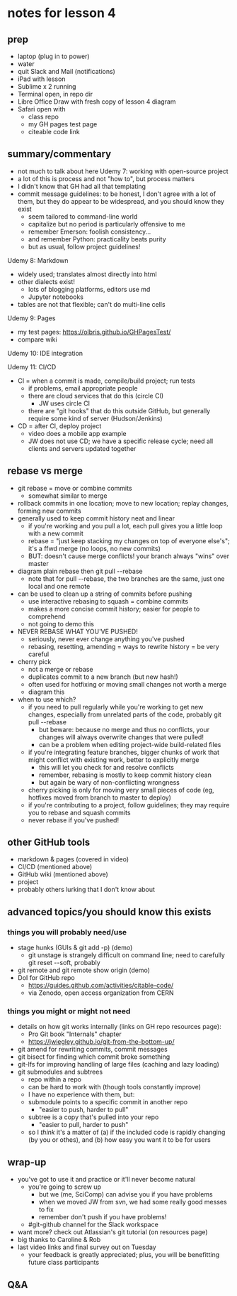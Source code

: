 # notes for lesson 4

## prep
- laptop (plug in to power)
- water 
- quit Slack and Mail (notifications)
- iPad with lesson
- Sublime x 2 running
- Terminal open, in repo dir
- Libre Office Draw with fresh copy of lesson 4 diagram
- Safari open with
    + class repo
    + my GH pages test page
    + citeable code link


## summary/commentary
- not much to talk about here
Udemy 7: working with open-source project
- a lot of this is process and not "how to", but process matters
- I didn't know that GH had all that templating
- commit message guidelines: to be honest, I don't agree with a lot of them, but they do appear to be widespread, and you should know they exist
    + seem tailored to command-line world
    + capitalize but no period is particularly offensive to me
    + remember Emerson: foolish consistency...
    + and remember Python: practicality beats purity
    + but as usual, follow project guidelines!

Udemy 8: Markdown
- widely used; translates almost directly into html
- other dialects exist!
    + lots of blogging platforms, editors use md
    + Jupyter notebooks
- tables are not that flexible; can't do multi-line cells

Udemy 9: Pages
- my test pages: https://olbris.github.io/GHPagesTest/
- compare wiki

Udemy 10: IDE integration

Udemy 11: CI/CD
- CI = when a commit is made, compile/build project; run tests
    + if problems, email appropriate people
    + there are cloud services that do this (circle CI)
        * JW uses circle CI
    + there are "git hooks" that do this outside GitHub, but generally require some kind of server (Hudson/Jenkins)
- CD = after CI, deploy project
    + video does a mobile app example
    + JW does not use CD; we have a specific release cycle; need all clients and servers updated together


## rebase vs merge
- git rebase = move or combine commits
    + somewhat similar to merge
- rollback commits in one location; move to new location; replay changes, forming new commits
- generally used to keep commit history neat and linear
    + if you're working and you pull a lot, each pull gives you a little loop with a new commit
    + rebase = "just keep stacking my changes on top of everyone else's"; it's a ffwd merge (no loops, no new commits)
    + BUT: doesn't cause merge conflicts!  your branch always "wins" over master
- diagram plain rebase then git pull --rebase
    + note that for pull --rebase, the two branches are the same, just one local and one remote
- can be used to clean up a string of commits before pushing
    + use interactive rebasing to squash = combine commits
    + makes a more concise commit history; easier for people to comprehend
    + not going to demo this
- NEVER REBASE WHAT YOU'VE PUSHED!
    + seriously, never ever change anything you've pushed
    + rebasing, resetting, amending = ways to rewrite history = be very careful
- cherry pick
    + not a merge or rebase
    + duplicates commit to a new branch (but new hash!)
    + often used for hotfixing or moving small changes not worth a merge
    + diagram this
- when to use which?
    + if you need to pull regularly while you're working to get new changes, especially from unrelated parts of the code, probably git pull --rebase
        * but beware: because no merge and thus no conflicts, your changes will always overwrite changes that were pulled!
        * can be a problem when editing project-wide build-related files
    + if you're integrating feature branches, bigger chunks of work that might conflict with existing work, better to explicitly merge
        * this will let you check for and resolve conflicts
        * remember, rebasing is mostly to keep commit history clean
        * but again be wary of non-conflicting wrongness
    + cherry picking is only for moving very small pieces of code (eg, hotfixes moved from branch to master to deploy)
    + if you're contributing to a project, follow guidelines; they may require you to rebase and squash commits
    + never rebase if you've pushed!  


## other GitHub tools
- markdown & pages (covered in video)
- CI/CD (mentioned above) 
- GitHub wiki (mentioned above)
- project
- probably others lurking that I don't know about


## advanced topics/you should know this exists

### things you will probably need/use
- stage hunks (GUIs & git add -p) (demo)
    + git unstage is strangely difficult on command line; need to carefully git reset --soft, probably
- git remote and git remote show origin (demo)
- DoI for GitHub repo
    + https://guides.github.com/activities/citable-code/
    + via Zenodo, open access organization from CERN

### things you might or might not need
- details on how git works internally (links on GH repo resources page):
    + Pro Git book "Internals" chapter
    + https://jwiegley.github.io/git-from-the-bottom-up/
- git amend for rewriting commits, commit messages
- git bisect for finding which commit broke something
- git-lfs for improving handling of large files (caching and lazy loading)
- git submodules and subtrees
    + repo within a repo
    + can be hard to work with (though tools constantly improve)
    + I have no experience with them, but:
    + submodule points to a specific commit in another repo
        * "easier to push, harder to pull"
    + subtree is a copy that's pulled into your repo
        * "easier to pull, harder to push"
    + so I _think_ it's a matter of (a) if the included code is rapidly changing (by you or othes), and (b) how easy you want it to be for users


## wrap-up
- you've got to use it and practice or it'll never become natural
    + you're going to screw up
        * but we (me, SciComp) can advise you if you have problems
        * when we moved JW from svn, we had some really good messes to fix
        * remember don't push if you have problems!
    + #git-github channel for the Slack workspace
- want more?  check out Atlassian's git tutorial (on resources page)
- big thanks to Caroline & Rob
- last video links and final survey out on Tuesday
    + your feedback is greatly appreciated; plus, you will be benefitting future class participants


## Q&A




